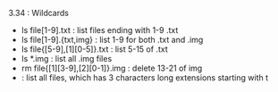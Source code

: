 3.34 : Wildcards

- ls file[1-9].txt : list files ending with 1-9 .txt
- ls file[1-9].{txt,img} : list 1-9 for both .txt and .img
- ls file{[5-9],[1][0-5]}.txt : list 5-15 of .txt
- ls *.img : list all .img files
- rm file{[1][3-9],[2][0-1]}.img : delete 13-21 of img
- : list all files, which has 3 characters long extensions starting with t
